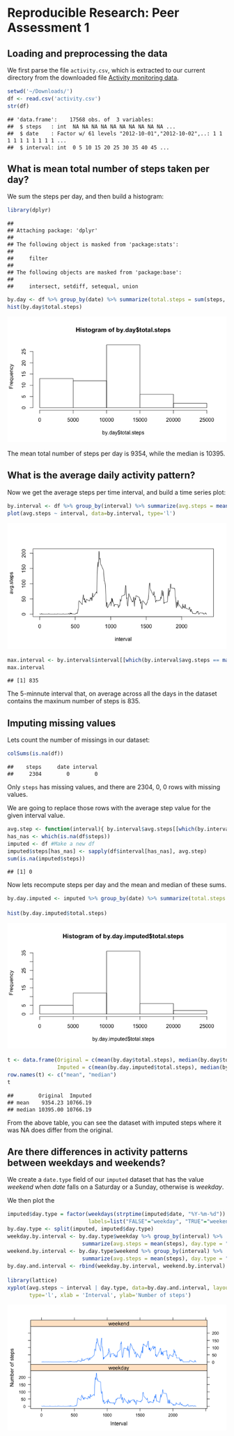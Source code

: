# Reproducible Research: Peer Assessment 1


## Loading and preprocessing the data

We first parse the file `activity.csv`, which is extracted to our current directory from the downloaded file [Activity monitoring data](https://d396qusza40orc.cloudfront.net/repdata%2Fdata%2Factivity.zip).

```r
setwd('~/Downloads/')
df <- read.csv('activity.csv')
str(df)
```

```
## 'data.frame':	17568 obs. of  3 variables:
##  $ steps   : int  NA NA NA NA NA NA NA NA NA NA ...
##  $ date    : Factor w/ 61 levels "2012-10-01","2012-10-02",..: 1 1 1 1 1 1 1 1 1 1 ...
##  $ interval: int  0 5 10 15 20 25 30 35 40 45 ...
```

## What is mean total number of steps taken per day?

We sum the steps per day, and then build a histogram:


```r
library(dplyr)
```

```
## 
## Attaching package: 'dplyr'
## 
## The following object is masked from 'package:stats':
## 
##     filter
## 
## The following objects are masked from 'package:base':
## 
##     intersect, setdiff, setequal, union
```

```r
by.day <- df %>% group_by(date) %>% summarize(total.steps = sum(steps, na.rm=T))
hist(by.day$total.steps)
```

![](PA1_template_files/figure-html/steps-per-day-1.png) 

The mean total number of steps per day is 9354, while the median is 10395.

## What is the average daily activity pattern?

Now we get the average steps per time interval, and build a time series plot:


```r
by.interval <- df %>% group_by(interval) %>% summarize(avg.steps = mean(steps, na.rm=T))
plot(avg.steps ~ interval, data=by.interval, type='l')
```

![](PA1_template_files/figure-html/avg-per-interval-1.png) 

```r
max.interval <- by.interval$interval[[which(by.interval$avg.steps == max(by.interval$avg.steps))]]
max.interval
```

```
## [1] 835
```

The 5-minnute interval that, on average across all the days in the dataset contains the maxinum number of steps is 835.

## Imputing missing values

Lets count the number of missings in our dataset:


```r
colSums(is.na(df))
```

```
##    steps     date interval 
##     2304        0        0
```

Only `steps` has missing values, and there are 2304, 0, 0 rows with missing values.

We are going to replace those rows with the average step value for the given interval value.


```r
avg.step <- function(interval){ by.interval$avg.steps[[which(by.interval$interval == interval)]] }
has_nas <- which(is.na(df$steps))
imputed <- df #Make a new df
imputed$steps[has_nas] <- sapply(df$interval[has_nas], avg.step)
sum(is.na(imputed$steps))
```

```
## [1] 0
```

Now lets recompute steps per day and the mean and median of these sums.


```r
by.day.imputed <- imputed %>% group_by(date) %>% summarize(total.steps = sum(steps))

hist(by.day.imputed$total.steps)
```

![](PA1_template_files/figure-html/steps-per-day-imputed-1.png) 

```r
t <- data.frame(Original = c(mean(by.day$total.steps), median(by.day$total.steps)),
                Imputed = c(mean(by.day.imputed$total.steps), median(by.day.imputed$total.steps)))
row.names(t) <- c("mean", "median")
t
```

```
##        Original  Imputed
## mean    9354.23 10766.19
## median 10395.00 10766.19
```

From the above table, you can see the dataset with imputed steps where it was NA does differ from the original.

## Are there differences in activity patterns between weekdays and weekends?

We create a `date.type` field of our `imputed` dataset that has the value *weekend* when *date* falls on a Saturday or a Sunday, otherwise is *weekday*.

We then plot the 

```r
imputed$day.type = factor(weekdays(strptime(imputed$date, "%Y-%m-%d")) %in% c("Saturday", "Sunday"), 
                          labels=list("FALSE"="weekday", "TRUE"="weekend"))
by.day.type <- split(imputed, imputed$day.type)
weekday.by.interval <- by.day.type$weekday %>% group_by(interval) %>% 
                        summarize(avg.steps = mean(steps), day.type = "weekday")
weekend.by.interval <- by.day.type$weekend %>% group_by(interval) %>% 
                        summarize(avg.steps = mean(steps), day.type = "weekend")
by.day.and.interval <- rbind(weekday.by.interval, weekend.by.interval)

library(lattice)
xyplot(avg.steps ~ interval | day.type, data=by.day.and.interval, layout=c(1, 2), 
       type='l', xlab = 'Interval', ylab='Number of steps') 
```

![](PA1_template_files/figure-html/week-compare-1.png) 

